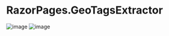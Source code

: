 # RazorPages.GeoTagsExtractor
![image](https://github.com/user-attachments/assets/0f6e43fe-35d7-4545-81fe-41a18f51d940)
![image](https://github.com/user-attachments/assets/79a2937a-48b9-463f-80a2-f4b7328bda52)
